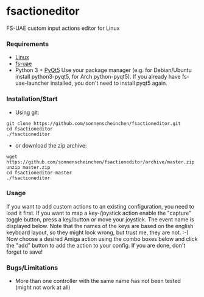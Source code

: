 fsactioneditor
==============

FS-UAE custom input actions editor for Linux


### Requirements ###
- [Linux](http://www.whylinuxisbetter.net)
- [fs-uae](http://fs-uae.net)
- Python 3 + [PyQt5](https://riverbankcomputing.com/software/pyqt/intro)
  Use your package manager (e.g. for Debian/Ubuntu install python3-pyqt5, for Arch python-pyqt5).
  If you already have fs-uae-launcher installed, you don't need to install pyqt5 again.



### Installation/Start ###
- Using git:
```
git clone https://github.com/sonnenscheinchen/fsactioneditor.git
cd fsactioneditor
./fsactioneditor
```

- or download the zip archive:
```
wget https://github.com/sonnenscheinchen/fsactioneditor/archive/master.zip
unzip master.zip
cd fsactioneditor-master
./fsactioneditor
```


### Usage ###
If you want to add custom actions to an existing configuration, you need to load it first.
If you want to map a key-/joystick action enable the "capture" toggle button, press a key/button or move your joystick. The event name is displayed below.
Note that the names of the keys are based on the english keyboard layout, so they might look wrong, but trust me, they are not. :-)
Now choose a desired Amiga action using the combo boxes below and click the "add" button to add the action to your config.
If you are done, don't forget to save!


### Bugs/Limitations ###
- More than one controller with the same name has not been tested (might not work at all)
